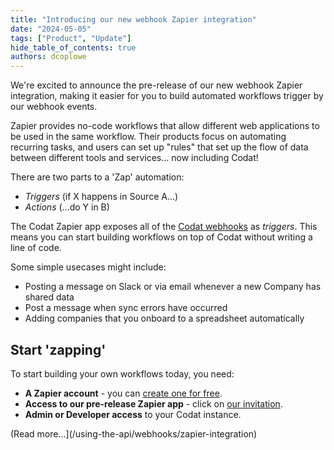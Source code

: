 ```yaml
---
title: "Introducing our new webhook Zapier integration"
date: "2024-05-05"
tags: ["Product", "Update"]
hide_table_of_contents: true
authors: dcoplowe
---
```


We're excited to announce the pre-release of our new webhook Zapier integration, making it easier for you to build automated workflows trigger by our webhook events.

<!--truncate-->

Zapier provides no-code workflows that allow different web applications to be used in the same workflow. Their products focus on automating recurring tasks, and users can set up "rules" that set up the flow of data between different tools and services... now including Codat!

There are two parts to a 'Zap' automation:
- *Triggers* (if X happens in Source A...)
- *Actions* (...do Y in B)

The Codat Zapier app exposes all of the [Codat webhooks](/using-the-api/webhooks/event-types) as *triggers*. This means you can start building workflows on top of Codat without writing a line of code.

Some simple usecases might include:
- Posting a message on Slack or via email whenever a new Company has shared data
- Post a message when sync errors have occurred
- Adding companies that you onboard to a spreadsheet automatically

## Start 'zapping'

To start building your own workflows today, you need:

- **A Zapier account** -  you can [create one for free](https://zapier.com/sign-up).
- **Access to our pre-release Zapier app** - click on [our invitation](https://zapier.com/developer/public-invite/202044/c35843349a2aa85193b9f9ec6a9556e7/?utm_source=codat-docs).
- **Admin or Developer access** to your Codat instance.

(Read more...](/using-the-api/webhooks/zapier-integration)
